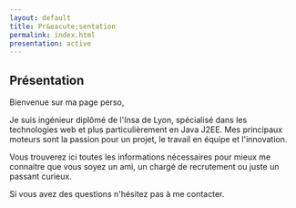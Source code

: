 ```yaml
---
layout: default
title: Pr&eacute;sentation
permalink: index.html
presentation: active
---
```

## Présentation

Bienvenue sur ma page perso,


Je suis ingénieur diplômé de l'Insa de Lyon, spécialisé dans les technologies web et plus particulièrement en Java J2EE. Mes principaux moteurs sont la passion pour un projet, le travail en équipe et l'innovation.


Vous trouverez ici toutes les informations nécessaires pour mieux me connaitre que vous soyez un ami, un chargé de recrutement ou juste un passant curieux.


Si vous avez des questions n'hésitez pas à me contacter.